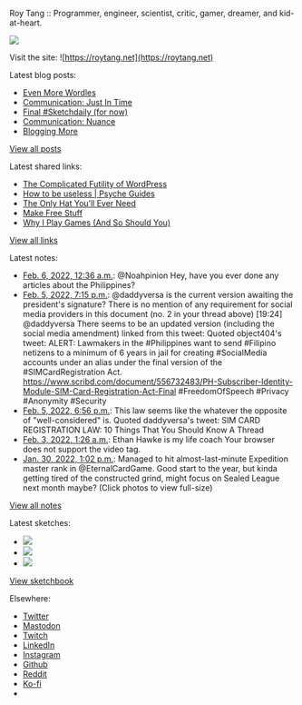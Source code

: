 Roy Tang :: Programmer, engineer, scientist, critic, gamer, dreamer, and kid-at-heart.

![](https://roytang.net/static/img/profile.jpg)

Visit the site: ![https://roytang.net](https://roytang.net)

Latest blog posts:

- [Even More Wordles](https://roytang.net/2022/02/more-wordles/)
- [Communication: Just In Time](https://roytang.net/2022/02/jit-comms/)
- [Final #Sketchdaily (for now)](https://roytang.net/2022/02/final-sketchdaily/)
- [Communication: Nuance](https://roytang.net/2022/02/nuance/)
- [Blogging More](https://roytang.net/2022/01/blogging-more/)

[View all posts](https://roytang.net/blog)

Latest shared links:

- [The Complicated Futility of WordPress](https://roytang.net/2022/02/the-complicated-futility-of-wordpress/)
- [How to be useless | Psyche Guides](https://roytang.net/2022/01/eccdde971f931c95ab3de31162142172/)
- [The Only Hat You’ll Ever Need](https://roytang.net/2022/01/33da10ceb8b1861593ec98599b0f2a1e/)
- [Make Free Stuff](https://roytang.net/2022/01/make-free-stuff/)
- [Why I Play Games (And So Should You)](https://roytang.net/2022/01/why-i-play-games-and-so-should-you/)

[View all links](https://roytang.net/links)

Latest notes:

- [Feb. 6, 2022, 12:36 a.m.](https://roytang.net/2022/02/1490001475904622592/): @Noahpinion Hey, have you ever done any articles about the Philippines?
- [Feb. 5, 2022, 7:15 p.m.](https://roytang.net/2022/02/1489920716271095811/): @daddyversa is the current version awaiting the president&#x27;s signature? There is no mention of any requirement for social media providers in this document (no. 2 in your thread above) [19:24] @daddyversa There seems to be an updated version (including the social media amendment) linked from this tweet: Quoted object404&#x27;s tweet: ALERT: Lawmakers in the #Philippines want to send #Filipino netizens to a minimum of 6 years in jail for creating #SocialMedia accounts under an alias under the final version of the #SIMCardRegistration Act. https://www.scribd.com/document/556732483/PH-Subscriber-Identity-Module-SIM-Card-Registration-Act-Final #FreedomOfSpeech #Privacy #Anonymity #Security
- [Feb. 5, 2022, 6:56 p.m.](https://roytang.net/2022/02/1489915785828990981/): This law seems like the whatever the opposite of &quot;well-considered&quot; is. Quoted daddyversa&#x27;s tweet: SIM CARD REGISTRATION LAW: 10 Things That You Should Know A Thread
- [Feb. 3, 2022, 1:26 a.m.](https://roytang.net/2022/02/1488926843864375299/): Ethan Hawke is my life coach Your browser does not support the video tag.
- [Jan. 30, 2022, 1:02 p.m.](https://roytang.net/2022/01/1487652400735215618/): Managed to hit almost-last-minute Expedition master rank in @EternalCardGame. Good start to the year, but kinda getting tired of the constructed grind, might focus on Sealed League next month maybe? (Click photos to view full-size)

[View all notes](https://roytang.net/notes)

Latest sketches:


- ![](https://roytang.net/media/cache/eb/6d/eb6d42690e16874c36049dccfd32b06d.jpg)
- ![](https://roytang.net/media/cache/6c/d5/6cd5b41f73d41026b3f65beeac28a6af.jpg)
- ![](https://roytang.net/media/cache/e5/da/e5da975ee2fed5a25dba802aa7d5ad1c.jpg)

[View sketchbook](https://roytang.net/albums/sketchbook)


Elsewhere:

- [Twitter](https://twitter.com/roytang)
- [Mastodon](https://mastodon.technology/@roytang)
- [Twitch](https://twitch.tv/twitchyroy)
- [LinkedIn](https://www.linkedin.com/in/roytang)
- [Instagram](https://instagram.com/roytang0400)
- [Github](https://github.com/roytang)
- [Reddit](https://reddit.com/u/hungryroy)
- [Ko-fi](https://ko-fi.com/roytang)
- [](mailto:hello@roytang.net)